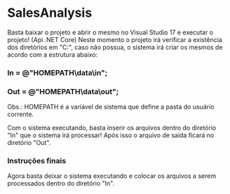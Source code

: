 # SalesAnalysis

Basta baixar o projeto e abrir o mesmo no Visual Studio 17 e executar o projeto! (Api .NET Core)
Neste momento o projeto irá verificar a existência dos diretórios em "C:", caso não possua, o sistema irá criar os mesmos de acordo com a estrutura abaixo:

### In = @"HOMEPATH\data\in\";
### Out = @"HOMEPATH\data\out\";

Obs.: HOMEPATH é a variável de sistema que define a pasta do usuário corrente.

Com o sistema executando, basta inserir os arquivos dentro do diretório "In" que o sistema irá processar! Após isso o arquivo de saida ficará no diretório "Out".

### Instruções finais

Agora basta deixar o sistema executando e colocar os arquivos a serem processados dentro do diretório "In".
